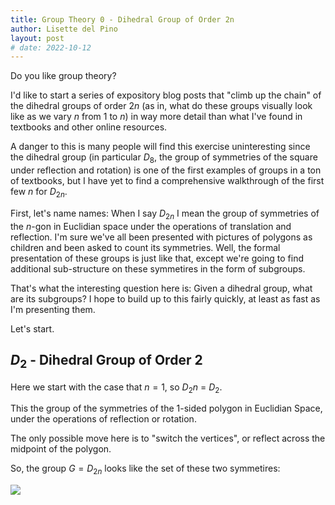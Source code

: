 ```yaml
---
title: Group Theory 0 - Dihedral Group of Order 2n
author: Lisette del Pino
layout: post
# date: 2022-10-12
---
```


Do you like group theory?

I'd like to start a series of expository blog posts that "climb up the chain" of the dihedral groups of order $2n$ (as in, what do these groups visually look like as we vary $n$ from $1$ to $n$) in way more detail than what I've found in textbooks and other online resources. 

A danger to this is many people will find this exercise uninteresting since the dihedral group (in particular $D_8$, the group of symmetries of the square under reflection and rotation) is one of the first examples of groups in a ton of textbooks, but I have yet to find a comprehensive walkthrough of the first few $n$ for $D_{2n}$.

First, let's name names: When I say $D_{2n}$ I mean the group of symmetries of the $n$-gon in Euclidian space under the operations of translation and reflection. I'm sure we've all been presented with pictures of polygons as children and been asked to count its symmetries. Well, the formal presentation of these groups is just like that, except we're going to find additional sub-structure on these symmetires in the form of subgroups. 

That's what the interesting question here is: Given a dihedral group, what are its subgroups?
I hope to build up to this fairly quickly, at least as fast as I'm presenting them. 

Let's start. 

## $D_2$ - Dihedral Group of Order 2

Here we start with the case that $n=1$, so $D_2n$ = $D_2$. 

This the group of the symmetries of the $1$-sided polygon in Euclidian Space, under the operations of reflection or rotation. 

The only possible move here is to "switch the vertices", or reflect across the midpoint of the polygon. 

So, the group $G = D_{2n}$ looks like the set of these two symmetires:

![](/assets/images/2022-10-12-20-18-04.png)
